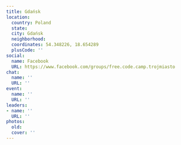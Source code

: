 ```yaml
---
title: Gdańsk
location:
  country: Poland
  state: 
  city: Gdańsk
  neighborhood: 
  coordinates: 54.348226, 18.654289
  plusCode: ''
social:
  name: Facebook
  URL: https://www.facebook.com/groups/free.code.camp.trojmiasto
chat:
  name: ''
  URL: ''
event:
  name: ''
  URL: ''
leaders:
- name: ''
  URL: ''
photos:
  old: 
  cover: ''
---
```

